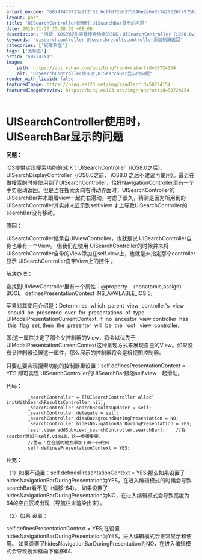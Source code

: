 ```yaml
---
arturl_encode: "68747470733a2f2f62:6c6f672e6373646e2e6e65742f626f7975616e67756972656e:2f61727469636c652f64657461696c732f3530373234313534"
layout: post
title: "UISearchController使用时,UISearchBar显示的问题"
date: 2019-11-20 15:28:39 +08:00
description: "问题：iOS的提供实现搜索功能的SDK：UISearchController（iOS8.0之后）、U"
keywords: "uisearchcontroller 的searchresultscontroller添加侧滑返回"
categories: ['疑难杂症']
tags: ['无标签']
artid: "50724154"
image:
    path: https://api.vvhan.com/api/bing?rand=sj&artid=50724154
    alt: "UISearchController使用时,UISearchBar显示的问题"
render_with_liquid: false
featuredImage: https://bing.ee123.net/img/rand?artid=50724154
featuredImagePreview: https://bing.ee123.net/img/rand?artid=50724154
---
```


# UISearchController使用时，UISearchBar显示的问题

**问题：**

iOS提供实现搜索功能的SDK：UISearchController（iOS8.0之后）、UISearchDisplayController（iOS8.0之前，
iOS8.0
之后不建议再使用）。最近在做搜索的时候使用到了UISearchController，恰好NavigationController里有一个手势驱动返回。但是当在搜索页向右滑动界面时，UISearchController的UISearchBar并未跟着view一起向右滑动。考虑了很久，猜测是因为所用到的UISearchController其实并未显示到self.view 才上导致UISearchController的searchBar没有移动。

原因：

UISearchController继承自UIViewController，也就是说
UISearchController自身也带有一个View。
但我们在使用
UISearchController的时候并未将
UISearchController自带的View添加在self.view上，也就是未指定那个controller显示
UISearchController自带View上的控件
。

解决办法：

查找到UIViewController里有一个属性：@property  （nonatomic,assign）BOOL   definesPresentationContext  NS_AVAILABLE_IOS 5;

苹果对其使用介绍是：Determines  which  parent  view  controller's  view  should  be  presented  over  for  presentations  of  type   UIModalPresentationCurrentContext. If  no  ancestor  view controller  has  this  flag  set, then  the  presenter  will  be  the  root   view  controller.

即:这一属性决定了那个父控制器的View，将会以优先于
UIModalPresentationCurrentContext这种呈现方式来展现自己的View。如果没有父控制器设置这一属性，那么展示的控制器将会是根视图控制器。

只要在要实现搜索功能的控制器里设置：self.definesPresentationContext = YES;即可实现
UISearchController的UISearchBar跟随self.view一起滑动。

代码：

```objc
        _searchController = [[UISearchController alloc] initWithSearchResultsController:nil];
        _searchController.searchResultsUpdater = self;  
        _searchController.delegate = self;
        _searchController.dimsBackgroundDuringPresentation = NO;
        _searchController.hidesNavigationBarDuringPresentation = YES;
        [self.view addSubview:_searchController.searchBar];    //将searbar添加在self.view上，这一步很重要.
        //重点：在合适的地方添加下面一行代码
        self.definesPresentationContext = YES;
```

补充：
  

（1）如果不设置：self.definesPresentationContext = YES;那么如果设置了hidesNavigationBarDuringPresentation为YES，在进入编辑模式的时候会导致searchBar看不见（偏移-64）。
如果设置了hidesNavigationBarDuringPresentation为NO，在进入编辑模式会导致高度为64的空白区域出现（导航栏未渲染出来）。

（2）如果
设置：

self.definesPresentationContext = YES;在设置
hidesNavigationBarDuringPresentation为YES，进入编辑模式会正常显示和使用。
如果设置了hidesNavigationBarDuringPresentation为NO，在进入编辑模式会导致搜索框向下偏移64.